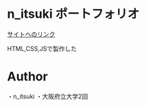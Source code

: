 # n_itsuki ポートフォリオ

[サイトへのリンク](https://itsuki-jp.github.io/)

HTML,CSS,JSで製作した

# Author

・n_itsuki
・大阪府立大学2回